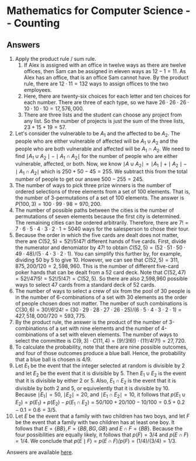 # Mathematics for Computer Science -- Counting

<script>
MathJax = {
  tex: {
    inlineMath: [['$', '$'], ['\\(', '\\)']]
  },
  svg: {
    fontCache: 'global'
  }
};
</script>
<script type="text/javascript" id="MathJax-script" async
  src="https://cdn.jsdelivr.net/npm/mathjax@3/es5/tex-svg.js">
</script>

## Answers

1. Apply the product rule / sum rule.
   1. If Alex is assigned with an office in twelve ways as there are twelve offices, then Sam can be assigned in eleven ways as $12 - 1 = 11$. As Alex has an office, that is an office Sam cannot have. By the product rule, there are $12 \cdot 11 = 132$ ways to assign offices to the two employees.
   2. Here, there are twenty-six choices for each letter and ten choices for each number. There are three of each type, so we have $26 \cdot 26 \cdot 26 \cdot 10 \cdot 10 \cdot 10 = 17,576,000$.
   3. There are three lists and the student can choose any project from any list. So the number of projects is just the sum of the three lists, $23 + 15 + 19 = 57$.
2. Let's consider the vulnerable to be $A_1$ and the affected to be $A_2$. The people who are either vulnerable of affected will be $A_1 \cup A_2$ and the people who are both vulnerable and affected will be $A_1 \cap A_2$. We need to find $\mid A_1 \cup A_2 \mid - \mid A_1 \cap A_2 \mid$ for the number of people who are either vulnerable, affected, or both. Now, we know $\mid A \cup A_2\mid = \mid A_1 \mid + \mid A_2 \mid - \mid A_1 \cap A_2 \mid$ which is $250 + 50 - 45 = 255$. We subtract this from the total number of people to get our answe $500 - 255 = 245$.
3. The number of ways to pick three prize winners is the number of ordered selections of three elements from a set of 100 elements. That is, the number of 3-permutations of a set of 100 elements. The answer is $P(100, 3) = 100 \cdot 99 \cdot 98 = 970,200$.
4. The number of possible paths between the cities is the number of permutations of seven elements because the first city is determined. The remaining cities can be ordered arbitrarily. Therefore, there are $7! = 7 \cdot 6 \cdot 5 \cdot 4 \cdot 3 \cdot 2 \cdot 1 = 5040$ ways for the salesperson to chose their tour.
5. Because the order in which the five cards are dealt does not matter, there are $C(52, 5) = 52!/5!47!$ different hands of five cards. First, divide the numerator and denomiator by $47!$ to obtain $C(52,5) = (52 \cdot 51 \cdot 50 \cdot 49 \cdot 48)/(5 \cdot 4 \cdot 3 \cdot 2 \cdot 1)$. You can simplify this further by, for example, dividing 50 by 5 to give 10. However, we can see that $C(52, 5) = 311,875,200/120 = 2,598,960$. This is the number of different five-card poker hands that can be dealt from a 52 card deck. Note that $C(52,47) = 52!/47!5! = 52!/5!47! = C(52,5)$. So there are also 2,598,960 possible ways to select 47 cards from a standard deck of 52 cards.
6. The number of ways to select a crew of six from the pool of 30 people is in the number of 6-combinations of a set with 30 elements as the order of people chosen does not matter. The number of such combinations is $C(30,6) = 30!/6!24! = (30 \cdot 29 \cdot 28 \cdot 27 \cdot 26 \cdot 25)/(6 \cdot 5 \cdot 4 \cdot 3 \cdot 2 \cdot 1) = 427,518,000/720 = 593,775$.
7. By the product rule, the answer is the product of the number of 3-combinations of a set with nine elements and the number of 4-combinations of a set with eleven elements. The number of ways to select the committee is $C(9, 3) \cdot C(11, 4) = (9!/3!6!)\cdot(11!/4!7!) = 27,720$.
8. To calculate the probability, note that there are nine possible outcomes, and four of those outcomes produce a blue ball. Hence, the probability that a blue ball is chosen is $4/9$.
9. Let $E_1$ be the event that the integer selected at random is divisible by 2 and let $E_2$ be the event that it is divisible by 5. Then $E_1 \cup E_2$ is the event that it is divisible by either 2 or 5. Also, $E_1 \cap E_2$ is the event that it is divisible by both 2 and 5, or equivelently that it is divisible by 10. Because $\mid E_1 \mid = 50$, $\mid E_2 \mid = 20$, and $\mid E_1 \cap E_2 \mid = 10$, it follows that $p(E_1 \cup E_2) = p(E_1) + p(E_2) - p(E_1 \cap E_2) = 50/100 + 20/100 - 10/100 = 0.5 + 0.2 - 0.1 = 0.6 = 3/5$.
10. Let $E$ be the event that a family with two children has two boys, and let $F$ be the event that a family with two children has at least one boy. It follows that $E = \{BB\}, F = \{BB, BG, GB\}$ and $E \cap F = \{BB\}$. Because the four possibilities are equally likely, it follows that $p(F) = 3/4$ and $p(E \cap F) = 1/4$. We conclude that $p(E \mid F) = p(E \cap F)/p(F) = (1/4)/(3/4) = 1/3$. 

Answers are available [here](exercise-counting-answers).
